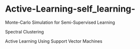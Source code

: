 # Active-Learning-self_learning-

Monte-Carlo Simulation for Semi-Supervised Learning

Spectral Clustering

Active Learning Using Support Vector Machines
